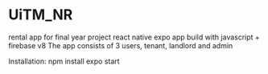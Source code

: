 # UiTM_NR
rental app for final year project
react native expo app
build with javascript + firebase v8
The app consists of 3 users, tenant, landlord and admin

Installation:
npm install
expo start
